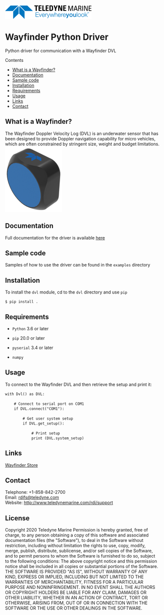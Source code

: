 [![Teledyne Logo](images/TeledyneLogo.png)](teledynemarine.com)


# Wayfinder Python Driver
Python driver for communication with a Wayfinder DVL  

Contents  
* [What is a Wayfinder?](https://github.com/Teledyne-Marine/Wayfinder#What-is-a-Wayfinder?)  
* [Documentation](https://github.com/Teledyne-Marine/Wayfinder#Documentation)  
* [Sample code](https://github.com/Teledyne-Marine/Wayfinder#Sample-code)  
* [Installation](https://github.com/Teledyne-Marine/Wayfinder#Installation)  
* [Requirements](https://github.com/Teledyne-Marine/Wayfinder#Requirements)  
* [Usage](https://github.com/Teledyne-Marine/Wayfinder#Usage)  
* [Links](https://github.com/Teledyne-Marine/Wayfinder#Links)  
* [Contact](https://github.com/Teledyne-Marine/Wayfinder#Contact)  


## What is a Wayfinder?
The Wayfinder Doppler Velocity Log (DVL) is an underwater sensor that has been designed to provide Doppler navigation capability for micro vehicles, which are often constrained by stringent size, weight and budget limitations. 
<img src="images/wayfinder.png" alt="Wayfinder DVL" width="186" height="214">

## Documentation
Full documentation for the driver is available [here](https://teledynerdi.myshopify.com/pages/wayfinder-driver-index)

## Sample code
Samples of how to use the driver can be found in the `examples` directory

## Installation
To install the `dvl` module, cd to the `dvl` directory and use `pip`

    $ pip install .

## Requirements

* `Python` 3.6 or later  

* `pip` 20.0 or later

* `pyserial` 3.4 or later

* `numpy`

## Usage
To connect to the Wayfinder DVL and then retrieve the setup and print it:

    with Dvl() as DVL:

        # Connect to serial port on COM1
        if DVL.connect("COM1"):

            # Get user system setup
            if DVL.get_setup():

                # Print setup 
                print (DVL.system_setup)


## Links
[Wayfinder Store](https://teledynerdi.myshopify.com/)

## Contact
Telephone: +1-858-842-2700  
Email: rdifs@teledyne.com  
Website: http://www.teledynemarine.com/rdi/support

## License
Copyright 2020 Teledyne Marine
Permission is hereby granted, free of charge, to any person obtaining a copy of this software and associated documentation files (the "Software"), to deal in the Software without restriction, including without limitation the rights to use, copy, modify, merge, publish, distribute, sublicense, and/or sell copies of the Software, and to permit persons to whom the Software is furnished to do so, subject to the following conditions:
The above copyright notice and this permission notice shall be included in all copies or substantial portions of the Software.
THE SOFTWARE IS PROVIDED "AS IS", WITHOUT WARRANTY OF ANY KIND, EXPRESS OR IMPLIED, INCLUDING BUT NOT LIMITED TO THE WARRANTIES OF MERCHANTABILITY, FITNESS FOR A PARTICULAR PURPOSE AND NONINFRINGEMENT. IN NO EVENT SHALL THE AUTHORS OR COPYRIGHT HOLDERS BE LIABLE FOR ANY CLAIM, DAMAGES OR OTHER LIABILITY, WHETHER IN AN ACTION OF CONTRACT, TORT OR OTHERWISE, ARISING FROM, OUT OF OR IN CONNECTION WITH THE SOFTWARE OR THE USE OR OTHER DEALINGS IN THE SOFTWARE.
